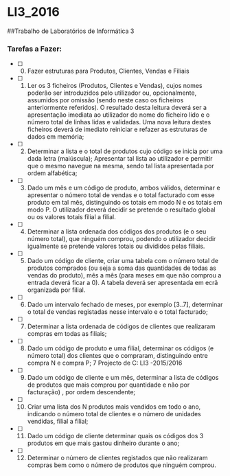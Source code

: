 # LI3_2016

##Trabalho de Laboratórios de Informática 3


### Tarefas a Fazer: 
- [ ] 0. Fazer estruturas para Produtos, Clientes, Vendas e Filiais 
- [ ] 1. Ler os 3 ficheiros (Produtos, Clientes e Vendas), cujos nomes poderão ser
introduzidos pelo utilizador ou, opcionalmente, assumidos por omissão (sendo
neste caso os ficheiros anteriormente referidos). O resultado desta leitura
deverá ser a apresentação imediata ao utilizador do nome do ficheiro lido e o
número total de linhas lidas e validadas. Uma nova leitura destes ficheiros
deverá de imediato reiniciar e refazer as estruturas de dados em memória;
- [ ] 2. Determinar a lista e o total de produtos cujo código se inicia por uma dada letra
(maiúscula); Apresentar tal lista ao utilizador e permitir que o mesmo navegue
na mesma, sendo tal lista apresentada por ordem alfabética;
- [ ] 3. Dado um mês e um código de produto, ambos válidos, determinar e apresentar
o número total de vendas e o total facturado com esse produto em tal mês,
distinguindo os totais em modo N e os totais em modo P. O utilizador deverá
decidir se pretende o resultado global ou os valores totais filial a filial.
- [ ] 4. Determinar a lista ordenada dos códigos dos produtos (e o seu número total),
que ninguém comprou, podendo o utilizador decidir igualmente se pretende
valores totais ou divididos pelas filiais.
- [ ] 5. Dado um código de cliente, criar uma tabela com o número total de produtos
comprados (ou seja a soma das quantidades de todas as vendas do produto),
mês a mês (para meses em que não comprou a entrada deverá ficar a 0). A
tabela deverá ser apresentada em ecrã organizada por filial.
- [ ] 6. Dado um intervalo fechado de meses, por exemplo [3..7], determinar o total de
vendas registadas nesse intervalo e o total facturado;
- [ ] 7. Determinar a lista ordenada de códigos de clientes que realizaram compras em
todas as filiais;
- [ ] 8. Dado um código de produto e uma filial, determinar os códigos (e número total)
dos clientes que o compraram, distinguindo entre compra N e compra P;
7 Projecto de C: LI3 -2015/2016
- [ ] 9. Dado um código de cliente e um mês, determinar a lista de códigos de
produtos que mais comprou por quantidade e não por facturação) , por ordem
descendente;
- [ ] 10. Criar uma lista dos N produtos mais vendidos em todo o ano, indicando o
número total de clientes e o número de unidades vendidas, filial a filial;
- [ ] 11. Dado um código de cliente determinar quais os códigos dos 3 produtos em que
mais gastou dinheiro durante o ano;
- [ ] 12. Determinar o número de clientes registados que não realizaram compras bem
como o número de produtos que ninguém comprou.
